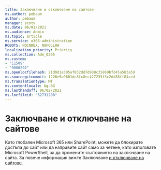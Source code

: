 ```yaml
---
title: Заключване и отключване на сайтове
ms.author: pebaum
author: pebaum
manager: scotv
ms.date: 06/01/2021
ms.audience: Admin
ms.topic: article
ms.service: o365-administration
ROBOTS: NOINDEX, NOFOLLOW
localization_priority: Priority
ms.collection: Adm_O365
ms.custom:
- "11509"
- "9000292"
ms.openlocfilehash: 21d9d1a305af832dd7d908c35860bfd45a583a59
ms.sourcegitcommit: 1226e9a9601dc8fc8ec427235f3c2dd88ff84ced
ms.translationtype: MT
ms.contentlocale: bg-BG
ms.lasthandoff: 06/02/2021
ms.locfileid: "52731288"
---
```

# <a name="lock-and-unlock-sites"></a>Заключване и отключване на сайтове

Като глобален Microsoft 365 или SharePoint, можете да блокирате достъпа до сайт или да направите сайт само за четене, като използвате Microsoft PowerShell, за да промените състоянието на заключване на сайта. За повече информация вижте Заключване [и отключване на сайтове](/sharepoint/manage-lock-status).